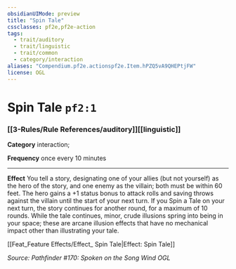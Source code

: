 ```yaml
---
obsidianUIMode: preview
title: "Spin Tale"
cssclasses: pf2e,pf2e-action
tags:
  - trait/auditory
  - trait/linguistic
  - trait/common
  - category/interaction
aliases: "Compendium.pf2e.actionspf2e.Item.hPZQ5vA9QHEPtjFW"
license: OGL
---
```

# Spin Tale `pf2:1`

### [[3-Rules/Rule References/auditory]][[linguistic]]

**Category** interaction; 




**Frequency** once every 10 minutes

* * *

**Effect** You tell a story, designating one of your allies (but not yourself) as the hero of the story, and one enemy as the villain; both must be within 60 feet. The hero gains a +1 status bonus to attack rolls and saving throws against the villain until the start of your next turn. If you Spin a Tale on your next turn, the story continues for another round, for a maximum of 10 rounds. While the tale continues, minor, crude illusions spring into being in your space; these are arcane illusion effects that have no mechanical impact other than illustrating your tale.

[[Feat_Feature Effects/Effect_ Spin Tale|Effect: Spin Tale]]

*Source: Pathfinder #170: Spoken on the Song Wind*
*OGL*